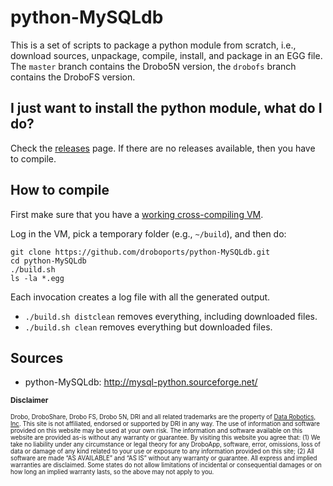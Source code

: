 # python-MySQLdb

This is a set of scripts to package a python module from scratch, i.e., download sources, unpackage, compile, install, and package in an EGG file. The `master` branch contains the Drobo5N version, the `drobofs` branch contains the DroboFS version.

## I just want to install the python module, what do I do?

Check the [releases](https://github.com/droboports/python-MySQLdb/releases) page. If there are no releases available, then you have to compile.

## How to compile

First make sure that you have a [working cross-compiling VM](https://github.com/droboports/droboports.github.io/wiki/Setting-up-a-VM).

Log in the VM, pick a temporary folder (e.g., `~/build`), and then do:

```
git clone https://github.com/droboports/python-MySQLdb.git
cd python-MySQLdb
./build.sh
ls -la *.egg
```

Each invocation creates a log file with all the generated output.

* `./build.sh distclean` removes everything, including downloaded files.
* `./build.sh clean` removes everything but downloaded files.

## Sources

* python-MySQLdb: http://mysql-python.sourceforge.net/

<sub>**Disclaimer**</sub>

<sub><sub>Drobo, DroboShare, Drobo FS, Drobo 5N, DRI and all related trademarks are the property of [Data Robotics, Inc](http://www.drobo.com/). This site is not affiliated, endorsed or supported by DRI in any way. The use of information and software provided on this website may be used at your own risk. The information and software available on this website are provided as-is without any warranty or guarantee. By visiting this website you agree that: (1) We take no liability under any circumstance or legal theory for any DroboApp, software, error, omissions, loss of data or damage of any kind related to your use or exposure to any information provided on this site; (2) All software are made “AS AVAILABLE” and “AS IS” without any warranty or guarantee. All express and implied warranties are disclaimed. Some states do not allow limitations of incidental or consequential damages or on how long an implied warranty lasts, so the above may not apply to you.</sub></sub>
